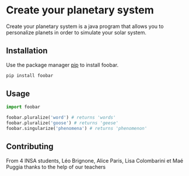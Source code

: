 # Create your planetary system

Create your planetary system is a java program that allows you to personalize planets in order to simulate your solar system.

## Installation

Use the package manager [pip](https://pip.pypa.io/en/stable/) to install foobar.

```bash
pip install foobar
```

## Usage


```python
import foobar

foobar.pluralize('word') # returns 'words'
foobar.pluralize('goose') # returns 'geese'
foobar.singularize('phenomena') # returns 'phenomenon'
```

## Contributing
From 4 INSA students, Léo Brignone, Alice Paris, Lisa Colombarini et Maé Puggia thanks to the help of our teachers
